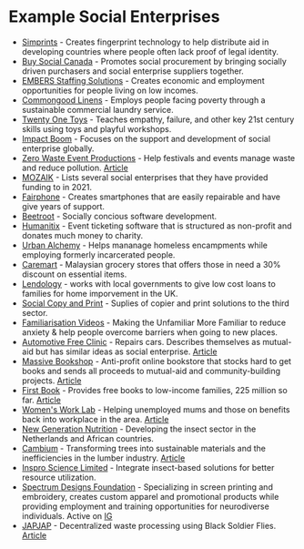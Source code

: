 # Example Social Enterprises

* [Simprints](https://www.simprints.com/) - Creates fingerprint technology to help distribute aid in developing countries where people often lack proof of legal identity.
* [Buy Social Canada](https://www.buysocialcanada.com) -  Promotes social procurement by bringing socially driven purchasers and social enterprise suppliers together.
* [EMBERS Staffing Solutions](https://www.embersvancouver.com/) - Creates economic and employment opportunities for people living on low incomes.
* [Commongood Linens](https://cmngd.com/) - Employs people facing poverty through a sustainable commercial laundry service.
* [Twenty One Toys](https://twentyonetoys.com/) -  Teaches empathy, failure, and other key 21st century skills using toys and playful workshops.
* [Impact Boom](https://www.impactboom.org/) - Focuses on the support and development of social enterprise globally.
* [Zero Waste Event Productions](http://zerowastefest.com/) - Help festivals and events manage waste and reduce pollution. [Article](https://themetropreneur.com/columbus/from-plastic-to-ppe-how-this-social-enterprise-pivoted-during-a-pandemic/)
* [MOZAIK](https://mozaikphilanthropy.org/new-economy-grantees/) - Lists several social enterprises that they have provided funding to in 2021.
* [Fairphone](https://en.wikipedia.org/wiki/Fairphone) - Creates smartphones that are easily repairable and have give years of support.
* [Beetroot](https://beetroot.co/) - Socially concious software development.
* [Humanitix](https://www.humanitix.com/) - Event ticketing software that is structured as non-profit and donates much money to charity.
* [Urban Alchemy](https://urban-alchemy.us/) - Helps mananage homeless encampments while employing formerly incarcerated people.
* [Caremart](https://www.thestar.com.my/lifestyle/family/2023/03/24/social-enterprise-helps-poor-families-with-subsidised-groceries) - Malaysian grocery stores that offers those in need a 30% discount on essential items.
* [Lendology](https://www.lendology.org.uk/) - works with local governments to give low cost loans to families for home imporvement in the UK.
* [Social Copy and Print](https://www.socialprintandcopy.org/) - Suplies of copier and print solutions to the third sector.
* [Familiarisation Videos](https://www.familiarisationvideos.co.uk) - Making the Unfamiliar More Familiar to reduce anxiety & help people overcome barriers when going to new places.
* [Automotive Free Clinic](https://www.automotivefreeclinic.org/) - Repairs cars. Describes themselves as mutual-aid but has similar ideas as social enterprise. [Article](https://lux-magazine.com/article/mutual-aid-cars-alabama/)
* [Massive Bookshop](https://massivebookshop.com/) - Anti-profit online bookstore that stocks hard to get books and sends all proceeds to mutual-aid and community-building projects. [Article](https://www.fccdc.org/client-focus-massive-bookshop/)
* [First Book](https://firstbook.org/) - Provides free books to low-income families, 225 million so far. [Article](https://europeansting.com/2023/06/15/this-social-entrepreneur-has-provided-225-million-free-books-to-low-income-families/)
* [Women's Work Lab](https://www.womensworklab.co.uk/) - Helping unemployed mums and those on benefits back into workplace in the area. [Article](https://www.bristol247.com/business/news-business/female-led-business-celebrates-supporting-300-mums-back-into-work/)
* [New Generation Nutrition](https://ngn.co.nl/) - Developing the insect sector in the Netherlands and African countries.
* [Cambium](https://cambiumcarbon.com/) - Transforming trees into sustainable materials and the inefficiencies in the lumber industry. [Article](https://causeartist.com/cambium-lumber-industry-carbon-smart/)
* [Inspro Science Limited](https://www.insprotein.com/) - Integrate insect-based solutions for better resource utilization.
* [Spectrum Designs Foundation](https://www.spectrumdesigns.org/) - Specializing in screen printing and embroidery, creates custom apparel and promotional products while providing employment and training opportunities for neurodiverse individuals. Active on [IG](https://www.instagram.com/spectrum_designs)
* [JAPJAP](https://japjap.com.hk/) - Decentralized waste processing using Black Soldier Flies. [Article](https://www.scmp.com/yp/discover/news/hong-kong/article/3280112/hong-kong-start-flies-face-food-waste-using-insects-create-compost)
